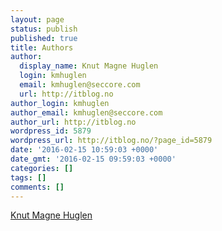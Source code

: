 ```yaml
---
layout: page
status: publish
published: true
title: Authors
author:
  display_name: Knut Magne Huglen
  login: kmhuglen
  email: kmhuglen@seccore.com
  url: http://itblog.no
author_login: kmhuglen
author_email: kmhuglen@seccore.com
author_url: http://itblog.no
wordpress_id: 5879
wordpress_url: http://itblog.no/?page_id=5879
date: '2016-02-15 10:59:03 +0000'
date_gmt: '2016-02-15 09:59:03 +0000'
categories: []
tags: []
comments: []
---
```

<script type="text/javascript" src="https://platform.linkedin.com/badges/js/profile.js" async defer></script>
<div class="LI-profile-badge"  data-version="v1" data-size="medium" data-locale="en_US" data-type="vertical" data-theme="light" data-vanity="knutmagnehuglen"><a class="LI-simple-link" href='https://no.linkedin.com/in/knutmagnehuglen?trk=profile-badge'>Knut Magne Huglen</a></div>